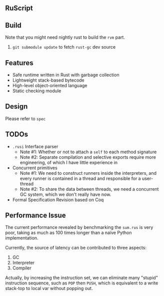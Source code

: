 RuScript
------

## Build

Note that you might need nightly rust to build the `rvm` part.

1. `git submodule update` to fetch `rust-gc` dev source

## Features

* Safe runtime written in Rust with garbage collection
* Lightweight stack-based bytecode
* High-level object-oriented language
* Static checking module

## Design
Please refer to `spec`

## TODOs
* `.rusi` Interface parser
    + Note #1: Whether or not to attach a `self` to each method signature
    + Note #2: Separate compilation and selective exports require more engineering, of which I have little experience in
* Concurrent primitives
    + Note #1: We need to construct runners inside the interpreters, and every runner is contained in a thread and responsible for a user-thread
    + Note #2: To share the data between threads, we need a concurrent GC system, which we don't really have now.
* Formal Specification Revision based on Coq

## Performance Issue
The current performance revealed by benchmarking the `sum.rus` is very poor, taking as much as 100 times longer than a naïve Python implementation.

Currently, the source of latency can be contributed to three aspects:

1. GC
2. Interpreter
3. Compiler

Actually, by increasing the instruction set, we can eliminate many "stupid" instruction sequence, such as `POP` then `PUSH`, which is equivalent to a write stack-top to local var without popping out.
